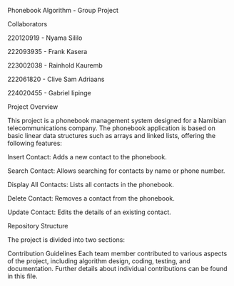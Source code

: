 Phonebook Algorithm - Group Project


Collaborators

220120919 - Nyama Sililo

222093935 - Frank Kasera

223002038 - Rainhold Kauremb

222061820 - Clive Sam Adriaans

224020455 - Gabriel Iipinge

Project Overview


This project is a phonebook management system designed for a Namibian telecommunications company. The phonebook application is based on basic linear data structures such as arrays and linked lists, offering the following features:

Insert Contact: Adds a new contact to the phonebook.

Search Contact: Allows searching for contacts by name or phone number.

Display All Contacts: Lists all contacts in the phonebook.

Delete Contact: Removes a contact from the phonebook.

Update Contact: Edits the details of an existing contact.


Repository Structure

The project is divided into two sections:

Contribution Guidelines
Each team member contributed to various aspects of the project, including algorithm design, coding, testing, and documentation. Further details about individual contributions can be found in this file.

